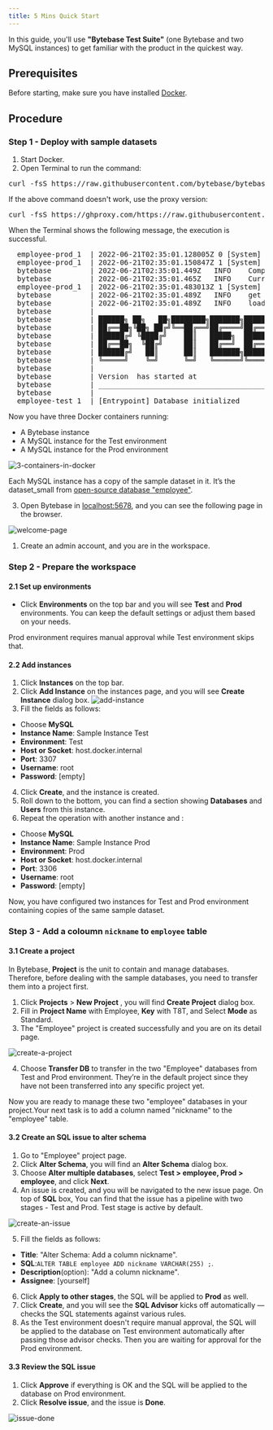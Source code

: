 ```yaml
---
title: 5 Mins Quick Start
---
```


In this guide, you'll use **"Bytebase Test Suite"** (one Bytebase and two MySQL instances) to get familiar with the product in the quickest way.

## Prerequisites

Before starting, make sure you have installed [Docker](https://www.docker.com/get-started/).

## Procedure

### Step 1 - Deploy with sample datasets

1. Start Docker.
2. Open Terminal to run the command:

<pre>
curl -fsS https://raw.githubusercontent.com/bytebase/bytebase/main/quickstart/getting-started.docker-compose.yml | BB_VERSION=<version></version> docker-compose -f - up
</pre>

If the above command doesn't work, use the proxy version:

<pre>
curl -fsS https://ghproxy.com/https://raw.githubusercontent.com/bytebase/bytebase/main/quickstart/getting-started.docker-compose.yml | BB_VERSION=<version></version> docker-compose -f - up
</pre>

When the Terminal shows the following message, the execution is successful.

<pre>
  employee-prod_1  | 2022-06-21T02:35:01.128005Z 0 [System] [MY-010116] [Server] /usr/sbin/mysqld (mysqld 8.0.29) starting as process 63
  employee-prod_1  | 2022-06-21T02:35:01.150847Z 1 [System] [MY-013576] [InnoDB] InnoDB initialization has started.
  bytebase         | 2022-06-21T02:35:01.449Z	INFO	Completed database initial migration with version 1.1.2.
  bytebase         | 2022-06-21T02:35:01.465Z	INFO	Current schema version after migration: 1.1.2
  employee-prod_1  | 2022-06-21T02:35:01.483013Z 1 [System] [MY-013577] [InnoDB] InnoDB initialization has ended.
  bytebase         | 2022-06-21T02:35:01.489Z	INFO	get project env	{"env": "prod"}
  bytebase         | 2022-06-21T02:35:01.489Z	INFO	load public pem	{"file": "keys/prod.pub.pem"}
  bytebase         |
  bytebase         | ██████╗ ██╗   ██╗████████╗███████╗██████╗  █████╗ ███████╗███████╗
  bytebase         | ██╔══██╗╚██╗ ██╔╝╚══██╔══╝██╔════╝██╔══██╗██╔══██╗██╔════╝██╔════╝
  bytebase         | ██████╔╝ ╚████╔╝    ██║   █████╗  ██████╔╝███████║███████╗█████╗
  bytebase         | ██╔══██╗  ╚██╔╝     ██║   ██╔══╝  ██╔══██╗██╔══██║╚════██║██╔══╝
  bytebase         | ██████╔╝   ██║      ██║   ███████╗██████╔╝██║  ██║███████║███████╗
  bytebase         | ╚═════╝    ╚═╝      ╚═╝   ╚══════╝╚═════╝ ╚═╝  ╚═╝╚══════╝╚══════╝
  bytebase         |
  bytebase         | Version <version></version> has started at <http://localhost:5678>
  bytebase         | ___________________________________________________________________________________________
  bytebase         |
  employee-test_1  | [Entrypoint] Database initialized
</pre>

Now you have three Docker containers running:

- A Bytebase instance
- A MySQL instance for the Test environment
- A MySQL instance for the Prod environment

![3-containers-in-docker](/docs/en/get-started/quick-start/3-containers-in-docker.webp)

Each MySQL instance has a copy of the sample dataset in it. It’s the dataset_small from [open-source database "employee"](https://github.com/bytebase/employee-sample-database-mysql).

3. Open Bytebase in [localhost:5678](http://localhost:5678/), and you can see the following page in the browser.

![welcome-page](/docs/en/get-started/quick-start/welcome-page.webp)

1. Create an admin account, and you are in the workspace.

### Step 2 - Prepare the workspace

#### 2.1 Set up environments

- Click **Environments** on the top bar and you will see **Test** and **Prod** environments. You can keep the default settings or adjust them based on your needs.

Prod environment requires manual approval while Test environment skips that.

#### 2.2 Add instances

1. Click **Instances** on the top bar.
2. Click **Add Instance** on the instances page, and you will see **Create Instance** dialog box.
   ![add-instance](/docs/en/get-started/quick-start/add-instance.webp)
3. Fill the fields as follows:

- Choose **MySQL**
- **Instance Name**: Sample Instance Test
- **Environment**: Test
- **Host or Socket**: host.docker.internal
- **Port**: 3307
- **Username**: root
- **Password**: [empty]

4. Click **Create**, and the instance is created.
5. Roll down to the bottom, you can find a section showing **Databases** and **Users** from this instance.
6. Repeat the operation with another instance and :

- Choose **MySQL**
- **Instance Name**: Sample Instance Prod
- **Environment**: Prod
- **Host or Socket**: host.docker.internal
- **Port**: 3306
- **Username**: root
- **Password**: [empty]

Now, you have configured two instances for Test and Prod environment containing copies of the same sample dataset.

### Step 3 - Add a coloumn `nickname` to `employee` table

#### 3.1 Create a project

In Bytebase, **Project** is the unit to contain and manage databases. Therefore, before dealing with the sample databases, you need to transfer them into a project first.

1. Click **Projects** > **New Project** , you will find **Create Project** dialog box.
2. Fill in **Project Name** with Employee, **Key** with T8T, and Select **Mode** as Standard.
3. The "Employee" project is created successfully and you are on its detail page.

![create-a-project](/docs/en/get-started/quick-start/create-a-project.webp)

4. Choose **Transfer DB** to transfer in the two "Employee" databases from Test and Prod environment. They’re in the default project since they have not been transferred into any specific project yet.

Now you are ready to manage these two "employee" databases in your project.Your next task is to add a column named "nickname" to the "employee" table.

#### 3.2 Create an SQL issue to alter schema

1. Go to "Employee" project page.
2. Click **Alter Schema**, you will find an **Alter Schema** dialog box.
3. Choose **Alter multiple databases**, select **Test > employee, Prod > employee**, and click **Next**.
4. An issue is created, and you will be navigated to the new issue page. On top of **SQL** box, You can find that the issue has a pipeline with two stages - Test and Prod. Test stage is active by default.

![create-an-issue](/docs/en/get-started/quick-start/create-an-issue.webp)

5. Fill the fields as follows:

- **Title**: "Alter Schema: Add a column nickname".
- **SQL**:`ALTER TABLE employee ADD nickname VARCHAR(255) ;`.
- **Description**(option): "Add a column nickname".
- **Assignee**: [yourself]

6. Click **Apply to other stages**, the SQL will be applied to **Prod** as well.
7. Click **Create**, and you will see the **SQL Advisor** kicks off automatically — checks the SQL statements against various rules.
8. As the Test environment doesn't require manual approval, the SQL will be applied to the database on Test environment automatically after passing those advisor checks. Then you are waiting for approval for the Prod environment.

#### 3.3 Review the SQL issue

1. Click **Approve** if everything is OK and the SQL will be applied to the database on Prod environment.
2. Click **Resolve issue**, and the issue is **Done**.

![issue-done](/docs/en/get-started/quick-start/issue-done.webp)